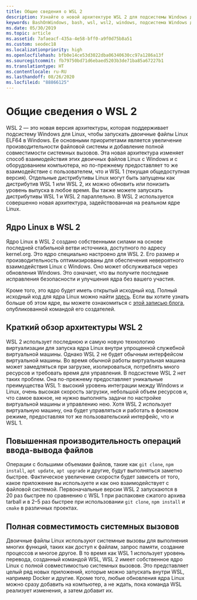 ```yaml
---
title: Общие сведения о WSL 2
description: Узнайте о новой архитектуре WSL 2 для подсистемы Windows для Linux Ознакомьтесь с архитектурой и узнайте о ядре Linux.
keywords: BashOnWindows, bash, wsl, wsl2, windows, подсистема Windows для Linux, windowssubsystem, ubuntu, debian, suse, windows 10, установка
ms.date: 05/30/2019
ms.topic: article
ms.assetid: 7afaeacf-435a-4e58-bff0-a9f0d75b8a51
ms.custom: seodec18
ms.localizationpriority: high
ms.openlocfilehash: bfb0e14ce53d3022dba06340630cc97a1286a13f
ms.sourcegitcommit: fb79750bd71d6ebaed5203b3de71ba85a67227b1
ms.translationtype: HT
ms.contentlocale: ru-RU
ms.lasthandoff: 08/26/2020
ms.locfileid: "88866125"
---
```

# <a name="about-wsl-2"></a>Общие сведения о WSL 2

WSL 2 — это новая версия архитектуры, которая поддерживает подсистему Windows для Linux, чтобы запускать двоичные файлы Linux ELF64 в Windows. Ее основными приоритетами является увеличение производительности файловой системы и добавление полной совместимости системных вызовов. Эта новая архитектура изменяет способ взаимодействия этих двоичных файлов Linux с Windows и с оборудованием компьютера, но по-прежнему предоставляет то же взаимодействие с пользователем, что и WSL 1 (текущая общедоступная версия). Отдельные дистрибутивы Linux могут быть запущены как дистрибутив WSL 1 или WSL 2, их можно обновить или понизить уровень выпуска в любое время. Вы также можете запускать дистрибутивы WSL 1 и WSL 2 параллельно. В WSL 2 используется совершенно новая архитектура, задействованная на реальном ядре Linux.

## <a name="linux-kernel-in-wsl-2"></a>Ядро Linux в WSL 2

Ядро Linux в WSL 2 создано собственными силами на основе последней стабильной ветви источника, доступного по адресу kernel.org. Это ядро специально настроено для WSL 2. Его размер и производительность оптимизированы для обеспечения невероятного взаимодействия Linux с Windows. Оно может обслуживаться через обновления Windows. Это означает, что вы получите последние исправления безопасности и улучшения ядра без вашего участия.

Кроме того, это ядро будет иметь открытый исходный код. Полный исходный код для ядра Linux можно найти [здесь](https://github.com/microsoft/WSL2-Linux-Kernel). Если вы хотите узнать больше об этом ядре, вы можете ознакомиться с [этой записью блога](https://devblogs.microsoft.com/commandline/shipping-a-linux-kernel-with-windows/), опубликованной командой его создателей.

## <a name="brief-overview-of-the-wsl-2-architecture"></a>Краткий обзор архитектуры WSL 2

WSL 2 использует последнюю и самую новую технологию виртуализации для запуска ядра Linux внутри упрощенной служебной виртуальной машины. Однако WSL 2 не будет обычным интерфейсом виртуальной машины. Во время обычной работы виртуальная машина может замедляться при загрузке, изолироваться, потреблять много ресурсов и требовать время для управления. В подсистеме WSL 2 нет таких проблем. Она по-прежнему предоставляет уникальные преимущества WSL 1: высокий уровень интеграции между Windows и Linux, очень высокая скорость загрузки, небольшой объем ресурсов и, что самое важное, не нужно выполнять задачи по настройке виртуальной машины и управлению нею. Хотя WSL 2 использует виртуальную машину, она будет управляться и работать в фоновом режиме, предоставляя тот же пользовательский интерфейс, что и WSL 1.

## <a name="increased-file-io-performance"></a>Повышенная производительность операций ввода-вывода файлов

Операции с большими объемами файлов, такие как `git clone`, `npm install`, `apt update`, `apt upgrade` и другие, будут выполняться заметно быстрее. Фактическое увеличение скорости будет зависеть от того, какое приложение вы используете и как оно взаимодействует с файловой системой. Первоначальные версии WSL 2 запускаются в 20 раз быстрее по сравнению с WSL 1 при распаковке сжатого архива tarball и в 2–5 раз быстрее при использовании `git clone`, `npm install` и `cmake` в различных проектах.

## <a name="full-system-call-compatibility"></a>Полная совместимость системных вызовов

Двоичные файлы Linux используют системные вызовы для выполнения многих функций, таких как доступ к файлам, запрос памяти, создание процессов и многое другое. В то время как WSL 1 использует уровень перевода, созданный командой WSL, WSL 2 имеет собственное ядро Linux с полной совместимостью системных вызовов. Это представляет целый ряд новых приложений, которые можно запускать внутри WSL, например Docker и другие. Кроме того, любые обновления ядра Linux можно сразу добавить на компьютер, а не ждать, пока команда WSL реализует изменения, а затем добавит их.
